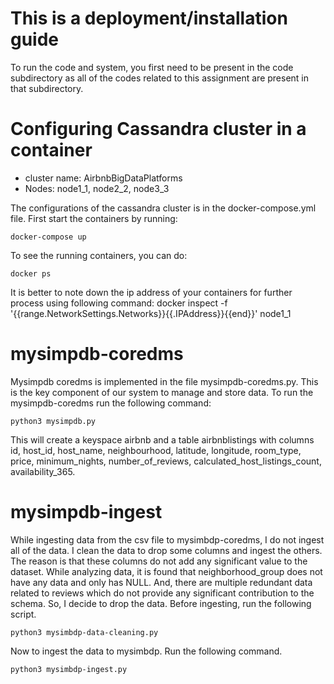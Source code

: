 # This is a deployment/installation guide

To run the code and system, you first need to be present in the code subdirectory as all of the codes related to this assignment are present in that subdirectory.

# Configuring Cassandra cluster in a container

- cluster name: AirbnbBigDataPlatforms
- Nodes: node1_1, node2_2, node3_3

The configurations of the cassandra cluster is in the docker-compose.yml file. First start the containers by running:

	docker-compose up

To see the running containers, you can do:

	docker ps

It is better to note down the ip address of your containers for further process using following command:
	docker inspect -f '{{range.NetworkSettings.Networks}}{{.IPAddress}}{{end}}' node1_1


# mysimpdb-coredms

Mysimpdb coredms is implemented in the file mysimpdb-coredms.py. This is the key component of our system to manage and store data. To run the mysimpdb-coredms run the following command:

	python3 mysimpdb.py

This will create a keyspace airbnb and a table airbnblistings with columns id, host_id, host_name, neighbourhood, latitude, longitude, room_type, price, minimum_nights, number_of_reviews, calculated_host_listings_count, availability_365.

# mysimpdb-ingest

While ingesting data from the csv file to mysimbdp-coredms, I do not ingest all of the data. I clean the data to drop some columns and ingest the others. The reason is that these columns do not add any significant value to the dataset. While analyzing data, it is found that neighborhood_group does not have any data and only has NULL. And, there are multiple redundant data related to reviews which do not provide any significant contribution to the schema. So, I decide to drop the data. Before ingesting, run the following script. 

	python3 mysimbdp-data-cleaning.py

Now to ingest the data to mysimbdp. Run the following command. 

	python3 mysimbdp-ingest.py

